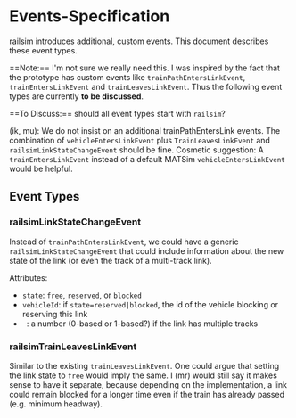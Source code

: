 # Events-Specification

railsim introduces additional, custom events. This document describes these event types.

==Note:== I'm not sure we really need this. I was inspired by the fact that the prototype
has custom events like `trainPathEntersLinkEvent`, `trainEntersLinkEvent` and `trainLeavesLinkEvent`.
Thus the following event types are currently **to be discussed**.

==To Discuss:== should all event types start with `railsim`?

(ik, mu): We do not insist on an additional trainPathEntersLink events. The combination of `vehicleEntersLinkEvent` plus
`TrainLeavesLinkEvent` and `railsimLinkStateChangeEvent` should be fine.
Cosmetic suggestion: A `trainEntersLinkEvent` instead of a default MATSim `vehicleEntersLinkEvent` would be helpful.

## Event Types

### railsimLinkStateChangeEvent

Instead of `trainPathEntersLinkEvent`, we could have a generic `railsimLinkStateChangeEvent`
that could include information about the new state of the link (or even the track of a multi-track link).

Attributes:

- `state`: `free`, `reserved`, or `blocked`
- `vehicleId`: if `state=reserved|blocked`, the id of the vehicle blocking or reserving this link
- ` `: a number (0-based or 1-based?) if the link has multiple tracks

### railsimTrainLeavesLinkEvent

Similar to the existing `trainLeavesLinkEvent`.
One could argue that setting the link state to `free` would imply the same. I (mr) would still
say it makes sense to have it separate, because depending on the implementation, a link could
remain blocked for a longer time even if the train has already passed (e.g. minimum headway).
